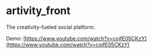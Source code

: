 # artivity_front

The creativity-fueled social platform.

Demo: [https://www.youtube.com/watch?v=cojfE05CKzY](https://www.youtube.com/watch?v=cojfE05CKzY)
